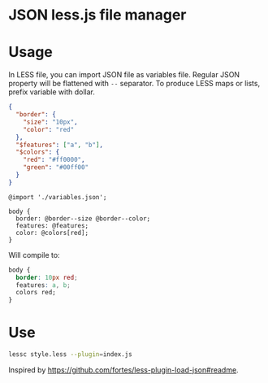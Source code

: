 # JSON less.js file manager

# Usage
In LESS file, you can import JSON file as variables file. Regular JSON property will be flattened with `--` separator. To produce LESS maps or lists, prefix variable with dollar.


```json
{
  "border": {
    "size": "10px",
    "color": "red"
  },
  "$features": ["a", "b"],
  "$colors": {
    "red": "#ff0000",
    "green": "#00ff00"
  }
}
```

```less
@import './variables.json';

body {
  border: @border--size @border--color;
  features: @features;
  color: @colors[red];
}
```

Will compile to:

```css
body {
  border: 10px red;
  features: a, b;
  colors red;
}
```


# Use

```bash
lessc style.less --plugin=index.js
```

Inspired by https://github.com/fortes/less-plugin-load-json#readme.
